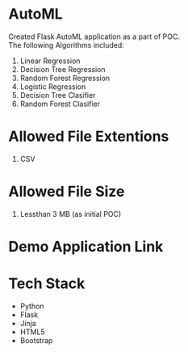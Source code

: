 # AutoML
Created Flask AutoML application as a part of POC.  
The following Algorithms included:
1. Linear Regression
2. Decision Tree Regression
3. Random Forest Regression
4. Logistic Regression
5. Decision Tree Clasifier
6. Random Forest Clasifier

# Allowed File Extentions
1. CSV

# Allowed File Size
1. Lessthan 3 MB (as initial POC)

# Demo Application Link


# Tech Stack
- Python
- Flask
- Jinja
- HTML5
- Bootstrap
